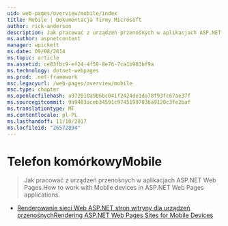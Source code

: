 ```yaml
---
uid: web-pages/overview/mobile/index
title: Mobile | Dokumentacja firmy Microsoft
author: rick-anderson
description: Jak pracować z urządzeń przenośnych w aplikacjach ASP.NET Web Pages.
ms.author: aspnetcontent
manager: wpickett
ms.date: 09/08/2014
ms.topic: article
ms.assetid: ce83fbc9-ef24-4f59-8e76-7ca1b983bf9a
ms.technology: dotnet-webpages
ms.prod: .net-framework
msc.legacyurl: /web-pages/overview/mobile
msc.type: chapter
ms.openlocfilehash: a972010a9b6bc041f2424de1da78f93fc67ae37f
ms.sourcegitcommit: 9a9483aceb34591c97451997036a9120c3fe2baf
ms.translationtype: MT
ms.contentlocale: pl-PL
ms.lasthandoff: 11/10/2017
ms.locfileid: "26572894"
---
```

<a name="mobile"></a><span data-ttu-id="b101d-103">Telefon komórkowy</span><span class="sxs-lookup"><span data-stu-id="b101d-103">Mobile</span></span>
====================
> <span data-ttu-id="b101d-104">Jak pracować z urządzeń przenośnych w aplikacjach ASP.NET Web Pages.</span><span class="sxs-lookup"><span data-stu-id="b101d-104">How to work with Mobile devices in ASP.NET Web Pages applications.</span></span>


- [<span data-ttu-id="b101d-105">Renderowanie sieci Web ASP.NET stron witryny dla urządzeń przenośnych</span><span class="sxs-lookup"><span data-stu-id="b101d-105">Rendering ASP.NET Web Pages Sites for Mobile Devices</span></span>](rendering-aspnet-web-pages-sites-for-mobile-devices.md)
